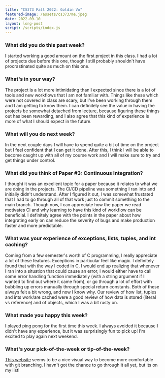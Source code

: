 ```yaml
---
title: "CS373 Fall 2022: Goldin Vo"
featured-image: /assets/cs373/me.jpeg
date: 2022-09-10
layout: long-post
script: /scripts/index.js
---
```

### What did you do this past week?
I started working a good amount on the first project in this class. I had a lot 
of projects due before this one, though I still probably shouldn't have 
procrastinated quite as much on this one.

### What's in your way?
The project is a lot more intimidating than I expected since there is a lot of 
tools and new workflows that I am not familiar with. Things like these which 
were not covered in class are scary, but I've been working through them and I 
am getting to know them. I can definitely see the value in having the projects be 
somewhat detached from lecture, because figuring these things out has been 
rewarding, and I also agree that this kind of experience is more of what I 
should expect in the future.

### What will you do next week?
In the next couple days I will have to spend quite a bit of time on the project 
but I feel confident that I can get it done. After this, I think I will be able 
to become caught up with all of my course work and I will make sure to try and 
get things under control. 

### What did you think of Paper #3: Continuous Integration?
I thought it was an excellent topic for a paper because it relates to what we 
are doing in the projects. The CI/CD pipeline was something I ran into and 
initially didn't understand. After I figured it out, I was somewhat frustated
that I had to go through all of that work just to commit something to the main 
branch. Though now, I can appreciate how the paper we read motivates CI and 
why learning to have this kind of workflow can be beneficial. I definitely agree
with the points in the paper about how integrating early on can reduce the 
severity of bugs and make production faster and more predictable. 

### What was your experience of exceptions, lists, tuples, and int caching?
Coming from a few semester's worth of C programming, I really appreciate a lot 
of these features. Exceptions in particular feel like magic. I definitely found 
that with the way I coded in C, I would end up realizing that whenever I ran 
into a situation that could cause an error, I would either have to call some 
error handling function immediately (with a string argument if I wanted to 
find out where it came from), or go through a lot of effort with bubbling up 
errors manually through special return constants. Both of these always felt a 
bit wrong, and now I know why. Our review of how list, tuples and ints work/are 
cached were a good review of how data is stored (literal vs reference) and of 
objects, which I was a bit rusty on.

### What made you happy this week?
I played ping pong for the first time this week. I always avoided it because I 
didn't have any experience, but it was surprisingly fun to pick up! I'm excited 
to play again next weekend.

### What's your pick-of-the-week or tip-of-the-week?
[This website](https://learngitbranching.js.org/) seems to be a nice visual way 
to become more comfortable with git branching. I havn't got the chance to go 
through it all yet, but its on my list!
